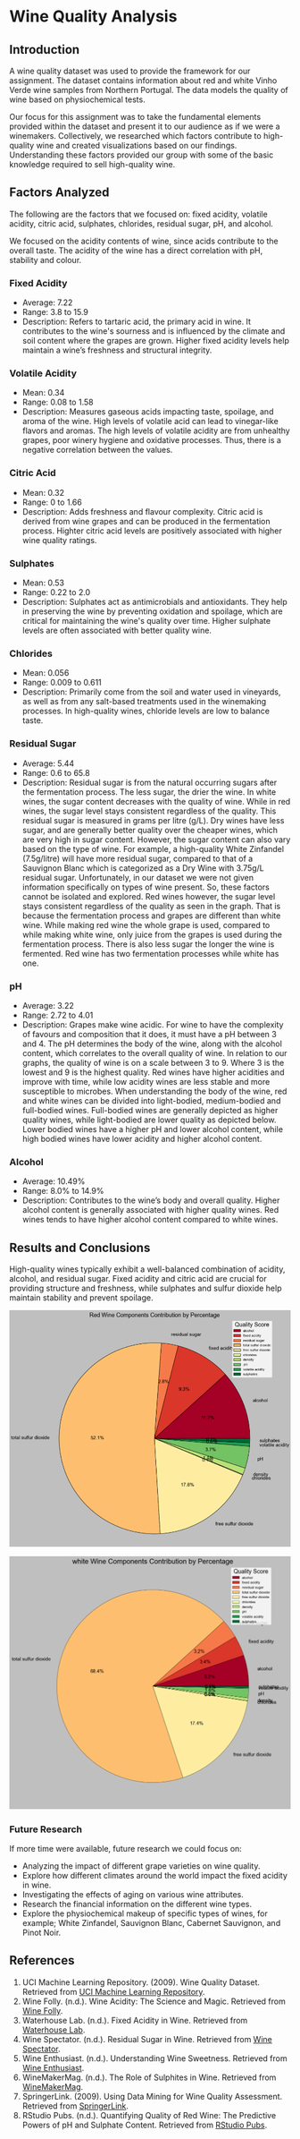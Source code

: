 # **Wine Quality Analysis**

## Introduction
A wine quality dataset was used to provide the framework for our assignment. The dataset contains information about red and white Vinho Verde wine samples from Northern Portugal. The data models the quality of wine based on physiochemical tests.

Our focus for this assignment was to take the fundamental elements provided within the dataset and present it to our audience as if we were a winemakers. Collectively, we researched which factors contribute to high-quality wine and created visualizations based on our findings. Understanding these factors provided our group with some of the basic knowledge required to sell high-quality wine.

## Factors Analyzed
The following are the factors that we focused on: fixed acidity, volatile acidity, citric acid, sulphates, chlorides, residual sugar, pH, and alcohol.

We focused on the acidity contents of wine, since acids contribute to the overall taste. The acidity of the wine has a direct correlation with pH, stability and colour. 

### Fixed Acidity
- Average: 7.22
- Range: 3.8 to 15.9
- Description:
Refers to tartaric acid, the primary acid in wine. It contributes to the wine's sourness and is influenced by the climate and soil content where the grapes are grown. Higher fixed acidity levels help maintain a wine’s freshness and structural integrity.

### Volatile Acidity
- Mean: 0.34
- Range: 0.08 to 1.58
- Description:
Measures gaseous acids impacting taste, spoilage, and aroma of the wine. High levels of volatile acid can lead to vinegar-like flavors and aromas. The high levels of volatile acidity are from unhealthy grapes, poor winery hygiene and oxidative processes. Thus, there is a negative correlation between the values.

### Citric Acid
- Mean: 0.32
- Range: 0 to 1.66
- Description:
Adds freshness and flavour complexity. Citric acid is derived from wine grapes and can be produced in the fermentation process. Highter citric acid levels are positively associated with higher wine quality ratings.


### Sulphates
- Mean: 0.53
- Range: 0.22 to 2.0
- Description:
Sulphates act as antimicrobials and antioxidants. They help in preserving the wine by preventing oxidation and spoilage, which are critical for maintaining the wine's quality over time​. Higher sulphate levels are often associated with better quality wine.

### Chlorides
- Mean: 0.056
- Range: 0.009 to 0.611
- Description:
Primarily come from the soil and water used in vineyards, as well as from any salt-based treatments used in the winemaking processes.​ In high-quality wines, chloride levels are low to balance taste.

### Residual Sugar
- Average: 5.44
- Range: 0.6 to 65.8
- Description:
Residual sugar is from the natural occurring sugars after the fermentation process. The less sugar, the drier the wine. In white wines, the sugar content decreases with the quality of wine. While in red wines, the sugar level stays consistent regardless of the quality. This residual sugar is measured in grams per litre (g/L). Dry wines have less sugar, and are generally better quality over the cheaper wines, which are very high in sugar content. However, the sugar content can also vary based on the type of wine. For example, a high-quality White Zinfandel (7.5g/litre) will have more residual sugar, compared to that of a Sauvignon Blanc which is categorized as a Dry Wine with 3.75g/L residual sugar. Unfortunately, in our dataset we were not given information specifically on types of wine present. So, these factors cannot be isolated and explored. Red wines however, the sugar level stays consistent regardless of the quality as seen in the graph. That is because the fermentation process and grapes are different than white wine. While making red wine the whole grape is used, compared to while making white wine, only juice from the grapes is used during the fermentation process. There is also less sugar the longer the wine is fermented. Red wine has two fermentation processes while white has one.

### pH
- Average: 3.22
- Range: 2.72 to 4.01
- Description:
Grapes make wine acidic. For wine to have the complexity of favours and composition that it does, it must have a pH between 3 and 4. The pH determines the body of the wine, along with the alcohol content, which correlates to the overall quality of wine. In relation to our graphs, the quality of wine is on a scale between 3 to 9. Where 3 is the lowest and 9 is the highest quality.  Red wines have higher acidities and improve with time, while low acidity wines are less stable and more susceptible to microbes. When understanding the body of the wine, red and white wines can be divided into light-bodied, medium-bodied and full-bodied wines. Full-bodied wines are generally depicted as higher quality wines, while light-bodied are lower quality as depicted below. Lower bodied wines have a higher pH and lower alcohol content, while high bodied wines have lower acidity and higher alcohol content.

### Alcohol
- Average: 10.49%
- Range: 8.0% to 14.9%
- Description:
Contributes to the wine’s body and overall quality. Higher alcohol content is generally associated with higher quality wines.
Red wines tends to have higher alcohol content compared to white wines. 

## Results and Conclusions
High-quality wines typically exhibit a well-balanced combination of acidity, alcohol, and residual sugar. Fixed acidity and citric acid are crucial for providing structure and freshness, while sulphates and sulfur dioxide help maintain stability and prevent spoilage.

![Red Wine Components Contribution by Percentages](red_wine_components_percentages.png)

![White Wine Components Contribution by Percentages](white_wine_components_percentages1.png)

### Future Research
If more time were available, future research we could focus on:
- Analyzing the impact of different grape varieties on wine quality.
- Explore how different climates around the world impact the fixed acidity in wine.
- Investigating the effects of aging on various wine attributes.
- Research the financial information on the different wine types.
- Explore the physiochemical makeup of specific types of wines, for example; White Zinfandel, Sauvignon Blanc, Cabernet Sauvignon, and Pinot Noir.

## References
1. UCI Machine Learning Repository. (2009). Wine Quality Dataset. Retrieved from [UCI Machine Learning Repository](https://archive.ics.uci.edu/ml/datasets/Wine+Quality).
2. Wine Folly. (n.d.). Wine Acidity: The Science and Magic. Retrieved from [Wine Folly](https://winefolly.com/tutorial/wine-acidity/).
3. Waterhouse Lab. (n.d.). Fixed Acidity in Wine. Retrieved from [Waterhouse Lab](https://waterhouse.ucdavis.edu/whats-in-wine/fixed-acidity).
4. Wine Spectator. (n.d.). Residual Sugar in Wine. Retrieved from [Wine Spectator](https://www.winespectator.com/articles/residual-sugar-in-wine).
5. Wine Enthusiast. (n.d.). Understanding Wine Sweetness. Retrieved from [Wine Enthusiast](https://www.winemag.com/2018/05/16/wine-sweetness-chart/).
6. WineMakerMag. (n.d.). The Role of Sulphites in Wine. Retrieved from [WineMakerMag](https://winemakermag.com/article/858-the-role-of-sulfites-in-wine).
7. SpringerLink. (2009). Using Data Mining for Wine Quality Assessment. Retrieved from [SpringerLink](https://link.springer.com/chapter/10.1007/978-1-84800-370-3_16).
8. RStudio Pubs. (n.d.). Quantifying Quality of Red Wine: The Predictive Powers of pH and Sulphate Content. Retrieved from [RStudio Pubs](https://rpubs.com/).
